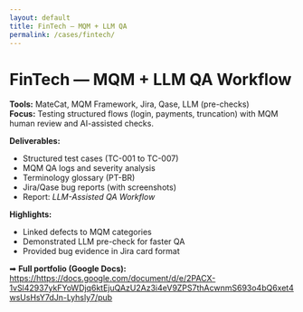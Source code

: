 ```yaml
---
layout: default
title: FinTech — MQM + LLM QA
permalink: /cases/fintech/
---
```


# FinTech — MQM + LLM QA Workflow

**Tools:** MateCat, MQM Framework, Jira, Qase, LLM (pre-checks)  
**Focus:** Testing structured flows (login, payments, truncation) with MQM human review and AI-assisted checks.  

**Deliverables:**
- Structured test cases (TC-001 to TC-007)
- MQM QA logs and severity analysis
- Terminology glossary (PT-BR)
- Jira/Qase bug reports (with screenshots)
- Report: *LLM-Assisted QA Workflow*

**Highlights:**
- Linked defects to MQM categories
- Demonstrated LLM pre-check for faster QA
- Provided bug evidence in Jira card format

➡ **Full portfolio (Google Docs):**  
<https://https://docs.google.com/document/d/e/2PACX-1vSl42937ykFYoWDjq6ktEjuQAzU2Az3i4eV9ZPS7thAcwnmS693o4bQ6xet4wsUsHsY7dJn-Lyhsly7/pub>

